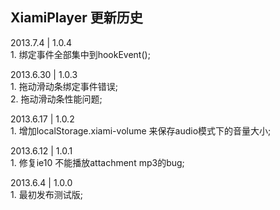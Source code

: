 ﻿<h2>XiamiPlayer 更新历史</h2>

<p>2013.7.4 | 1.0.4<br>
1. 绑定事件全部集中到hookEvent();</p>

<p>2013.6.30 | 1.0.3<br>
1. 拖动滑动条绑定事件错误;<br/>2. 拖动滑动条性能问题;</p>

<p>2013.6.17 | 1.0.2<br>
1. 增加localStorage.xiami-volume 来保存audio模式下的音量大小;</p>

<p>2013.6.12 | 1.0.1<br>
1. 修复ie10 不能播放attachment mp3的bug;</p>

<p>2013.6.4 | 1.0.0<br>
1. 最初发布测试版;</p>
